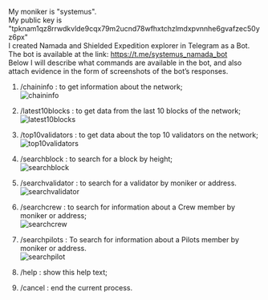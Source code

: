 My moniker is "systemus".  
My public key is "tpknam1qz8rrwdkvlde9cqx79m2ucnd78wfhxtchzlmdxpvnnhe6gvafzec50yz6px"  
I created Namada and Shielded Expedition explorer in Telegram as a Bot.  
The bot is available at the link: https://t.me/systemus_namada_bot  
Below I will describe what commands are available in the bot, and also attach evidence in the form of screenshots of the bot’s responses.  

1) /chaininfo : to get information about the network;  
   ![chaininfo](https://github.com/fsokras/systemus-namada-bot/assets/102593471/a5422860-cbea-4f86-bda5-18cae8b9cacb)
2)  /latest10blocks : to get data from the last 10 blocks of the network;  
   ![latest10blocks](https://github.com/fsokras/systemus-namada-bot/assets/102593471/e1f75585-1d8e-405c-86bc-ff926a469d0c)
3)   /top10validators : to get data about the top 10 validators on the network;  
   ![top10validators](https://github.com/fsokras/systemus-namada-bot/assets/102593471/2cd3fa92-688f-4aaa-a236-5e98c013fd6f)
4)  /searchblock : to search for a block by height;  
   ![searchblock](https://github.com/fsokras/systemus-namada-bot/assets/102593471/acd812b1-9d45-4c58-88d6-ca3c35bd8bf1)
5)  /searchvalidator : to search for a validator by moniker or address.  
   ![searchvalidator](https://github.com/fsokras/systemus-namada-bot/assets/102593471/d569fbd3-9bfb-48ff-a445-24b87a0add3c)
6)  /searchcrew : to search for information about a Crew member by moniker or address;  
   ![searchcrew](https://github.com/fsokras/systemus-namada-bot/assets/102593471/9004621d-6446-4b84-9898-00b83389a42f)
7)   /searchpilots : To search for information about a Pilots member by moniker or address.  
    ![searchpilot](https://github.com/fsokras/systemus-namada-bot/assets/102593471/909b1930-5894-4df3-b67f-3035390ab884)

8)   /help : show this help text;
9)   /cancel : end the current process.



